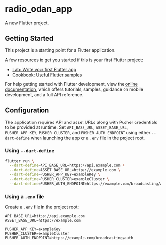 # radio_odan_app

A new Flutter project.

## Getting Started

This project is a starting point for a Flutter application.

A few resources to get you started if this is your first Flutter project:

- [Lab: Write your first Flutter app](https://docs.flutter.dev/get-started/codelab)
- [Cookbook: Useful Flutter samples](https://docs.flutter.dev/cookbook)

For help getting started with Flutter development, view the
[online documentation](https://docs.flutter.dev/), which offers tutorials,
samples, guidance on mobile development, and a full API reference.

## Configuration

The application requires API and asset URLs along with Pusher credentials to be provided at runtime. Set `API_BASE_URL`, `ASSET_BASE_URL`, `PUSHER_APP_KEY`, `PUSHER_CLUSTER`, and `PUSHER_AUTH_ENDPOINT` using either `--dart-define` when launching the app or a `.env` file in the project root.

### Using `--dart-define`

```bash
flutter run \
  --dart-define=API_BASE_URL=https://api.example.com \
  --dart-define=ASSET_BASE_URL=https://example.com \
  --dart-define=PUSHER_APP_KEY=exampleKey \
  --dart-define=PUSHER_CLUSTER=exampleCluster \
  --dart-define=PUSHER_AUTH_ENDPOINT=https://example.com/broadcasting/auth
```

### Using a `.env` file

Create a `.env` file in the project root:

```env
API_BASE_URL=https://api.example.com
ASSET_BASE_URL=https://example.com

PUSHER_APP_KEY=exampleKey
PUSHER_CLUSTER=exampleCluster
PUSHER_AUTH_ENDPOINT=https://example.com/broadcasting/auth
```

